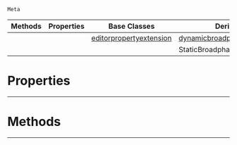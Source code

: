  `Meta`

|Methods|Properties|Base Classes|Derived Classes|
|---|---|---|---|
| | |[editorpropertyextension](https://plasmaengine.github.io/PlasmaDocs/Plasma1/C++/code_reference/class_reference/editorpropertyextension.md)|[dynamicbroadphasepropertyextension](https://plasmaengine.github.io/PlasmaDocs/Plasma1/C++/code_reference/class_reference/dynamicbroadphasepropertyextension.md)|
| | | |StaticBroadphasePropertyExtension|


 #  Properties


---  
 #  Methods


---  
 

 